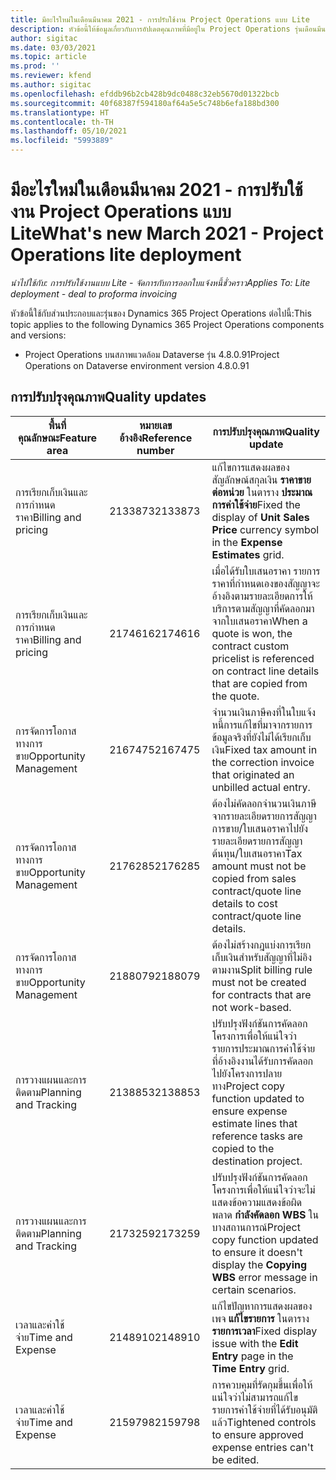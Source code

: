 ```yaml
---
title: มีอะไรใหม่ในเดือนมีนาคม 2021 - การปรับใช้งาน Project Operations แบบ Lite
description: หัวข้อนี้ให้ข้อมูลเกี่ยวกับการอัปเดตคุณภาพที่มีอยู่ใน Project Operations รุ่นเดือนมีนาคม 2021 สำหรับการปรับใช้งาน Project Operations แบบ Lite
author: sigitac
ms.date: 03/03/2021
ms.topic: article
ms.prod: ''
ms.reviewer: kfend
ms.author: sigitac
ms.openlocfilehash: efddb96b2cb428b9dc0488c32eb5670d01322bcb
ms.sourcegitcommit: 40f68387f594180af64a5e5c748b6efa188bd300
ms.translationtype: HT
ms.contentlocale: th-TH
ms.lasthandoff: 05/10/2021
ms.locfileid: "5993889"
---
```

# <a name="whats-new-march-2021---project-operations-lite-deployment"></a><span data-ttu-id="5ff89-103">มีอะไรใหม่ในเดือนมีนาคม 2021 - การปรับใช้งาน Project Operations แบบ Lite</span><span class="sxs-lookup"><span data-stu-id="5ff89-103">What's new March 2021 - Project Operations lite deployment</span></span>

<span data-ttu-id="5ff89-104">_นำไปใช้กับ: การปรับใช้งานแบบ Lite - จัดการกับการออกใบแจ้งหนี้ชั่วคราว_</span><span class="sxs-lookup"><span data-stu-id="5ff89-104">_Applies To: Lite deployment - deal to proforma invoicing_</span></span>


<span data-ttu-id="5ff89-105">หัวข้อนี้ใช้กับส่วนประกอบและรุ่นของ Dynamics 365 Project Operations ต่อไปนี้:</span><span class="sxs-lookup"><span data-stu-id="5ff89-105">This topic applies to the following Dynamics 365 Project Operations components and versions:</span></span>

- <span data-ttu-id="5ff89-106">Project Operations บนสภาพแวดล้อม Dataverse รุ่น 4.8.0.91</span><span class="sxs-lookup"><span data-stu-id="5ff89-106">Project Operations on Dataverse environment version 4.8.0.91</span></span> 

## <a name="quality-updates"></a><span data-ttu-id="5ff89-107">การปรับปรุงคุณภาพ</span><span class="sxs-lookup"><span data-stu-id="5ff89-107">Quality updates</span></span>

| <span data-ttu-id="5ff89-108">**พื้นที่คุณลักษณะ**</span><span class="sxs-lookup"><span data-stu-id="5ff89-108">**Feature area**</span></span> | <span data-ttu-id="5ff89-109">**หมายเลขอ้างอิง**</span><span class="sxs-lookup"><span data-stu-id="5ff89-109">**Reference number**</span></span> | <span data-ttu-id="5ff89-110">**การปรับปรุงคุณภาพ**</span><span class="sxs-lookup"><span data-stu-id="5ff89-110">**Quality update**</span></span> |
| --- | --- | --- |
| <span data-ttu-id="5ff89-111">การเรียกเก็บเงินและการกำหนดราคา</span><span class="sxs-lookup"><span data-stu-id="5ff89-111">Billing and pricing</span></span> | <span data-ttu-id="5ff89-112">2133873</span><span class="sxs-lookup"><span data-stu-id="5ff89-112">2133873</span></span> | <span data-ttu-id="5ff89-113">แก้ไขการแสดงผลของสัญลักษณ์สกุลเงิน **ราคาขายต่อหน่วย** ในตาราง **ประมาณการค่าใช้จ่าย**</span><span class="sxs-lookup"><span data-stu-id="5ff89-113">Fixed the display of **Unit Sales Price** currency symbol in the **Expense Estimates** grid.</span></span> |
| <span data-ttu-id="5ff89-114">การเรียกเก็บเงินและการกำหนดราคา</span><span class="sxs-lookup"><span data-stu-id="5ff89-114">Billing and pricing</span></span> | <span data-ttu-id="5ff89-115">2174616</span><span class="sxs-lookup"><span data-stu-id="5ff89-115">2174616</span></span> | <span data-ttu-id="5ff89-116">เมื่อได้รับใบเสนอราคา รายการราคาที่กำหนดเองของสัญญาจะอ้างอิงตามรายละเอียดการให้บริการตามสัญญาที่คัดลอกมาจากใบเสนอราคา</span><span class="sxs-lookup"><span data-stu-id="5ff89-116">When a quote is won, the contract custom pricelist is referenced on contract line details that are copied from the quote.</span></span> |
| <span data-ttu-id="5ff89-117">การจัดการโอกาสทางการขาย</span><span class="sxs-lookup"><span data-stu-id="5ff89-117">Opportunity Management</span></span> | <span data-ttu-id="5ff89-118">2167475</span><span class="sxs-lookup"><span data-stu-id="5ff89-118">2167475</span></span> | <span data-ttu-id="5ff89-119">จำนวนเงินภาษีคงที่ในใบแจ้งหนี้การแก้ไขที่มาจากรายการข้อมูลจริงที่ยังไม่ได้เรียกเก็บเงิน</span><span class="sxs-lookup"><span data-stu-id="5ff89-119">Fixed tax amount in the correction invoice that originated an unbilled actual entry.</span></span> |
| <span data-ttu-id="5ff89-120">การจัดการโอกาสทางการขาย</span><span class="sxs-lookup"><span data-stu-id="5ff89-120">Opportunity Management</span></span> | <span data-ttu-id="5ff89-121">2176285</span><span class="sxs-lookup"><span data-stu-id="5ff89-121">2176285</span></span> | <span data-ttu-id="5ff89-122">ต้องไม่คัดลอกจำนวนเงินภาษีจากรายละเอียดรายการสัญญาการขาย/ใบเสนอราคาไปยังรายละเอียดรายการสัญญาต้นทุน/ใบเสนอราคา</span><span class="sxs-lookup"><span data-stu-id="5ff89-122">Tax amount must not be copied from sales contract/quote line details to cost contract/quote line details.</span></span> |
| <span data-ttu-id="5ff89-123">การจัดการโอกาสทางการขาย</span><span class="sxs-lookup"><span data-stu-id="5ff89-123">Opportunity Management</span></span> | <span data-ttu-id="5ff89-124">2188079</span><span class="sxs-lookup"><span data-stu-id="5ff89-124">2188079</span></span> | <span data-ttu-id="5ff89-125">ต้องไม่สร้างกฎแบ่งการเรียกเก็บเงินสำหรับสัญญาที่ไม่อิงตามงาน</span><span class="sxs-lookup"><span data-stu-id="5ff89-125">Split billing rule must not be created for contracts that are not work-based.</span></span> |
| <span data-ttu-id="5ff89-126">การวางแผนและการติดตาม</span><span class="sxs-lookup"><span data-stu-id="5ff89-126">Planning and Tracking</span></span> | <span data-ttu-id="5ff89-127">2138853</span><span class="sxs-lookup"><span data-stu-id="5ff89-127">2138853</span></span> | <span data-ttu-id="5ff89-128">ปรับปรุงฟังก์ชันการคัดลอกโครงการเพื่อให้แน่ใจว่ารายการประมาณการค่าใช้จ่ายที่อ้างอิงงานได้รับการคัดลอกไปยังโครงการปลายทาง</span><span class="sxs-lookup"><span data-stu-id="5ff89-128">Project copy function updated to ensure expense estimate lines that reference tasks are copied to the destination project.</span></span> |
| <span data-ttu-id="5ff89-129">การวางแผนและการติดตาม</span><span class="sxs-lookup"><span data-stu-id="5ff89-129">Planning and Tracking</span></span> | <span data-ttu-id="5ff89-130">2173259</span><span class="sxs-lookup"><span data-stu-id="5ff89-130">2173259</span></span> | <span data-ttu-id="5ff89-131">ปรับปรุงฟังก์ชันการคัดลอกโครงการเพื่อให้แน่ใจว่าจะไม่แสดงข้อความแสดงข้อผิดพลาด **กำลังคัดลอก WBS** ในบางสถานการณ์</span><span class="sxs-lookup"><span data-stu-id="5ff89-131">Project copy function updated to ensure it doesn't display the **Copying WBS** error message in certain scenarios.</span></span> |
| <span data-ttu-id="5ff89-132">เวลาและค่าใช้จ่าย</span><span class="sxs-lookup"><span data-stu-id="5ff89-132">Time and Expense</span></span> | <span data-ttu-id="5ff89-133">2148910</span><span class="sxs-lookup"><span data-stu-id="5ff89-133">2148910</span></span> | <span data-ttu-id="5ff89-134">แก้ไขปัญหาการแสดงผลของเพจ **แก้ไขรายการ** ในตาราง **รายการเวลา**</span><span class="sxs-lookup"><span data-stu-id="5ff89-134">Fixed display issue with the **Edit Entry** page in the **Time Entry** grid.</span></span> |
| <span data-ttu-id="5ff89-135">เวลาและค่าใช้จ่าย</span><span class="sxs-lookup"><span data-stu-id="5ff89-135">Time and Expense</span></span> | <span data-ttu-id="5ff89-136">2159798</span><span class="sxs-lookup"><span data-stu-id="5ff89-136">2159798</span></span> | <span data-ttu-id="5ff89-137">การควบคุมที่รัดกุมขึ้นเพื่อให้แน่ใจว่าไม่สามารถแก้ไขรายการค่าใช้จ่ายที่ได้รับอนุมัติแล้ว</span><span class="sxs-lookup"><span data-stu-id="5ff89-137">Tightened controls to ensure approved expense entries can't be edited.</span></span> |


